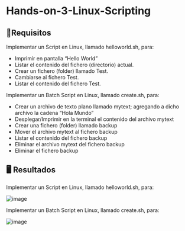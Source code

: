 # Hands-on-3-Linux-Scripting


## 📄Requisitos
Implementar un Script en Linux, llamado helloworld.sh, para:

- Imprimir en pantalla “Hello World”
- Listar el contenido del fichero (directorio) actual.
- Crear un fichero (folder) llamado Test.
- Cambiarse al fichero Test.
- Listar el contenido del fichero Test. 

Implementar un Batch Script en Linux, llamado create.sh, para:

- Crear un archivo de texto plano llamado mytext; agregando a dicho archivo la cadena “Hola Mundo”
- Desplegar/Imprimir en la terminal el contenido del archivo mytext
- Crear una fichero (folder) llamado backup
- Mover el archivo mytext al fichero backup
- Listar el contenido del fichero backup
- Eliminar el archivo mytext del fichero backup
- Eliminar el fichero backup




##  🖥️ Resultados 

Implementar un Script en Linux, llamado helloworld.sh, para:

![image](https://github.com/user-attachments/assets/421b3622-d789-4c69-918a-3fe42717f15b)


Implementar un Batch Script en Linux, llamado create.sh, para:

![image](https://github.com/user-attachments/assets/13ea0960-824b-4835-aa16-bfa56a89f2a4)

